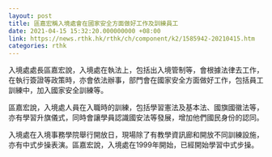 ```yaml
---
layout: post
title: 區嘉宏稱入境處會在國家安全方面做好工作及訓練員工
date: 2021-04-15 15:32:20.000000000 +08:00
link: https://news.rthk.hk/rthk/ch/component/k2/1585942-20210415.htm
categories: rthk
---
```


入境處處長區嘉宏說，入境處在執法上，包括出入境管制等，會根據法律去工作，在執行簽證等政策時，亦會依法辦事，部門會在國家安全方面做好工作，包括員工訓練中，加入國家安全訓練等。

區嘉宏說，入境處人員在入職時的訓練，包括學習憲法及基本法、國旗國徽法等，亦有學習升旗儀式，同時會讓學員認識國安法等發展，增加他們國民身份的認同。

入境處在入境事務學院舉行開放日，現場除了有教學資訊廊和開放不同訓練設施，亦有中式步操表演。區嘉宏說，入境處在1999年開始，已經開始學習中式步操。
